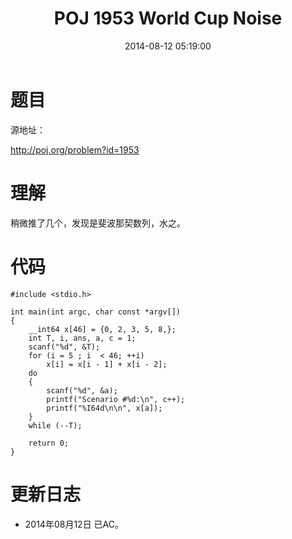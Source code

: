 ﻿---
title: POJ 1953 World Cup Noise
date: 2014-08-12 05:19:00
tags: [ACM, POJ, C, 水题]
categories: Exercise
toc: true
---
# 题目
源地址：

http://poj.org/problem?id=1953

# 理解
稍微推了几个，发现是斐波那契数列，水之。

<!-- more -->

# 代码

```
#include <stdio.h>

int main(int argc, char const *argv[])
{
    __int64 x[46] = {0, 2, 3, 5, 8,};
    int T, i, ans, a, c = 1;
    scanf("%d", &T);
    for (i = 5 ; i  < 46; ++i)
        x[i] = x[i - 1] + x[i - 2];
    do
    {
        scanf("%d", &a);
        printf("Scenario #%d:\n", c++);
        printf("%I64d\n\n", x[a]);
    }
    while (--T);

    return 0;
}

```

# 更新日志
- 2014年08月12日 已AC。